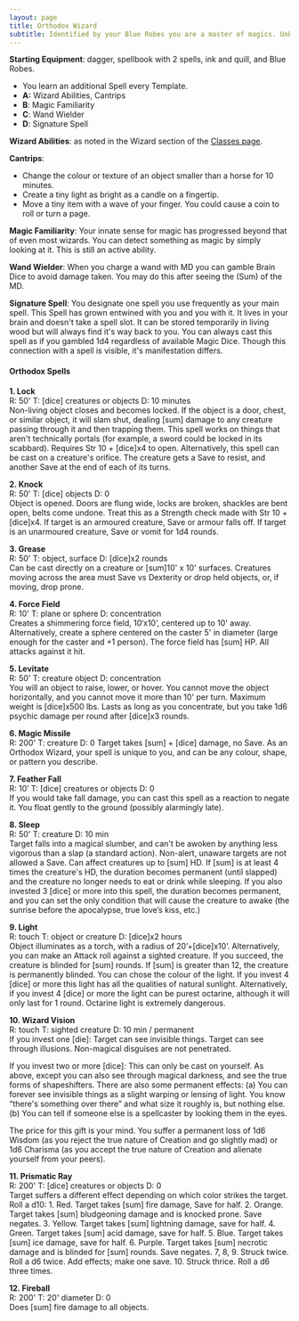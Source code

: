 ```yaml
---
layout: page
title: Orthodox Wizard
subtitle: Identified by your Blue Robes you are a master of magics. Unburdened by schools, classification, or creed, you study magic in near all it's forms. As a Blue Wizard you are seen as equal parts reliable and unpredictable by your piers.
---
```

**Starting Equipment**: dagger, spellbook with 2 spells, ink and quill, and Blue Robes.

- You learn an additional Spell every Template.
- **A:** Wizard Abilities, Cantrips
- **B**: Magic Familiarity
- **C**: Wand Wielder
- **D**: Signature Spell

**Wizard Abilities**: as noted in the Wizard section of the [Classes page](https://heringtonpress.github.io/systems/olc/olc-classes/).

**Cantrips**:
- Change the colour or texture of an object smaller than a horse for 10 minutes.
- Create a tiny light as bright as a candle on a fingertip.
- Move a tiny item with a wave of your finger. You could cause a coin to roll or turn a page.

**Magic Familiarity**: Your innate sense for magic has progressed beyond that of even most wizards. You can detect something as magic by simply looking at it. This is still an active ability.

**Wand Wielder**: When you charge a wand with MD you can gamble Brain Dice to avoid damage taken. You may do this after seeing the (Sum) of the MD.

**Signature Spell**: You designate one spell you use frequently as your main spell. This Spell has grown entwined with you and you with it. It lives in your brain and doesn't take a spell slot. It can be stored temporarily in living wood but will always find it's way back to you. You can always cast this spell as if you gambled 1d4 regardless of available Magic Dice. Though this connection with a spell is visible, it's manifestation differs.

#### Orthodox Spells
**1. Lock**  
R: 50' T: [dice] creatures or objects D: 10 minutes  
Non-living object closes and becomes locked. If the object is a door, chest, or similar object, it will slam shut, dealing [sum] damage to any creature passing through it and then trapping them. This spell works on things that aren't technically portals (for example, a sword could be locked in its scabbard). Requires Str 10 + [dice]x4 to open. Alternatively, this spell can be cast on a creature's orifice. The creature gets a Save to resist, and another Save at the end of each of its turns.  
  
**2. Knock**  
R: 50' T: [dice] objects D: 0  
Object is opened. Doors are flung wide, locks are broken, shackles are bent open, belts come undone. Treat this as a Strength check made with Str 10 + [dice]x4. If target is an armoured creature, Save or armour falls off. If target is an unarmoured creature, Save or vomit for 1d4 rounds.  
  
**3. Grease**  
R: 50' T: object, surface D: [dice]x2 rounds  
Can be cast directly on a creature or [sum]10' x 10' surfaces. Creatures moving across the area must Save vs Dexterity or drop held objects, or, if moving, drop prone.  
  
**4. Force Field**  
R: 10' T: plane or sphere D: concentration  
Creates a shimmering force field, 10‘x10’, centered up to 10' away. Alternatively, create a sphere centered on the caster 5' in diameter (large enough for the caster and +1 person). The force field has [sum] HP. All attacks against it hit.  
  
**5. Levitate**  
R: 50' T: creature object D: concentration  
You will an object to raise, lower, or hover. You cannot move the object horizontally, and you cannot move it more than 10' per turn. Maximum weight is [dice]x500 lbs. Lasts as long as you concentrate, but you take 1d6 psychic damage per round after [dice]x3 rounds.  
  
**6. Magic Missile**  
R: 200' T: creature D: 0 Target takes [sum] + [dice] damage, no Save. As an Orthodox Wizard, your spell is unique to you, and can be any colour, shape, or pattern you describe.  
  
**7. Feather Fall**  
R: 10’ T: [dice] creatures or objects D: 0  
If you would take fall damage, you can cast this spell as a reaction to negate it. You float gently to the ground (possibly alarmingly late).  
  
**8. Sleep**  
R: 50' T: creature D: 10 min  
Target falls into a magical slumber, and can't be awoken by anything less vigorous than a slap (a standard action). Non-alert, unaware targets are not allowed a Save. Can affect creatures up to [sum] HD. If [sum] is at least 4 times the creature's HD, the duration becomes permanent (until slapped) and the creature no longer needs to eat or drink while sleeping. If you also invested 3 [dice] or more into this spell, the duration becomes permanent, and you can set the only condition that will cause the creature to awake (the sunrise before the apocalypse, true love’s kiss, etc.)  
  
**9. Light**  
R: touch T: object or creature D: [dice]x2 hours  
Object illuminates as a torch, with a radius of 20’+[dice]x10’. Alternatively, you can make an Attack roll against a sighted creature. If you succeed, the creature is blinded for [sum] rounds. If [sum] is greater than 12, the creature is permanently blinded. You can chose the colour of the light. If you invest 4 [dice] or more this light has all the qualities of natural sunlight. Alternatively, if you invest 4 [dice] or more the light can be purest octarine, although it will only last for 1 round. Octarine light is extremely dangerous.  
  
**10. Wizard Vision**  
R: touch T: sighted creature D: 10 min / permanent  
If you invest one [die]: Target can see invisible things. Target can see through illusions. Non-magical disguises are not penetrated.  
  
If you invest two or more [dice]: This can only be cast on yourself. As above, except you can also see through magical darkness, and see the true forms of shapeshifters. There are also some permanent effects: (a) You can forever see invisible things as a slight warping or lensing of light. You know “there's something over there” and what size it roughly is, but nothing else. (b) You can tell if someone else is a spellcaster by looking them in the eyes.  
  
The price for this gift is your mind. You suffer a permanent loss of 1d6 Wisdom (as you reject the true nature of Creation and go slightly mad) or 1d6 Charisma (as you accept the true nature of Creation and alienate yourself from your peers).  

**11. Prismatic Ray**  
R: 200' T: [dice] creatures or objects D: 0  
Target suffers a different effect depending on which color strikes the target. Roll a d10: 1. Red. Target takes [sum] fire damage, Save for half. 2. Orange. Target takes [sum] bludgeoning damage and is knocked prone. Save negates. 3. Yellow. Target takes [sum] lightning damage, save for half. 4. Green. Target takes [sum] acid damage, save for half. 5. Blue. Target takes [sum] ice damage, save for half. 6. Purple. Target takes [sum] necrotic damage and is blinded for [sum] rounds. Save negates. 7, 8, 9. Struck twice. Roll a d6 twice. Add effects; make one save. 10. Struck thrice. Roll a d6 three times.  
  
**12. Fireball**  
R: 200' T: 20' diameter D: 0  
Does [sum] fire damage to all objects.